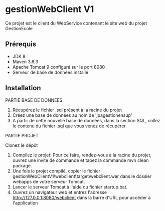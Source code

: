 # gestionWebClient V1
Ce projet est le client du WebService contenant le site web du projet GestionEcole

## Prérequis

- JDK 8
- Maven 3.6.3
- Apache Tomcat 9 configuré sur le port 8080
- Serveur de base de données installé

## Installation

PARTIE BASE DE DONNEES

1. Récupérez le fichier .sql présent à la racine du projet
2. Créez une base de données au nom de 'jpagestionensup'
3. A partir de cette nouvelle base de données, dans la section SQL, collez le contenu du fichier .sql que vous venez de récupérer.

PARTIE PROJET

Clonez le dépôt
1. Compilez le projet: Pour ce faire, rendez-vous à la racine du projet, ouvrez une invite de commande et tapez la commande mvn clean package.
2. Une fois le projet compilé, copier le fichier gestionWebClientV1\webclient\target\webclient.war dans le dossier webapps de votre serveur Tomcat.
3. Lancer le serveur Tomcat à l'aide du fichier startup.bat.
4. Ouvrez un navigateur web et entrez l'adresse http://127.0.0.1:8080/webclient dans la barre d'URL pour accéder à l'application
